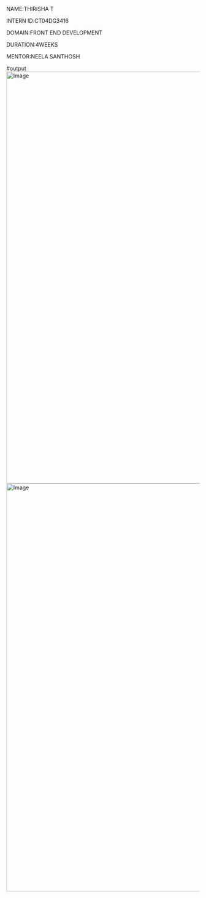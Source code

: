 NAME:THIRISHA T

INTERN ID:CT04DG3416

DOMAIN:FRONT END DEVELOPMENT

DURATION:4WEEKS

MENTOR:NEELA SANTHOSH

#output
<img width="1901" height="1072" alt="Image" src="https://github.com/user-attachments/assets/83fb5ff4-a6fe-4b3d-ae78-48d447b6169a" />
<img width="1904" height="1062" alt="Image" src="https://github.com/user-attachments/assets/af85d75e-52e5-498b-8155-8620416ff420" />
